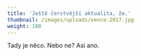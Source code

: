```yaml
---
title: 'Ještě čerstvější aktualita, že.'
thumbnail: /images/uploads/vence-2017.jpg
weight: 100
---
```

Tady je něco. Nebo ne? Asi ano.

